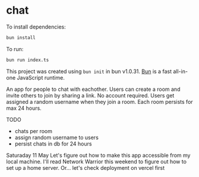 # chat

To install dependencies:

```bash
bun install
```

To run:

```bash
bun run index.ts
```

This project was created using `bun init` in bun v1.0.31. [Bun](https://bun.sh) is a fast all-in-one JavaScript runtime.

An app for people to chat with eachother. Users can create a room and invite others to join by sharing a link. No account required. Users get assigned a random username when they join a room. Each room persists for max 24 hours.

TODO

- chats per room
- assign random username to users
- persist chats in db for 24 hours

Saturaday 11 May
Let's figure out how to make this app accessible from my local machine.
I'll read Network Warrior this weekend to figure out how to set up a home server.
Or... let's check deployment on vercel first
